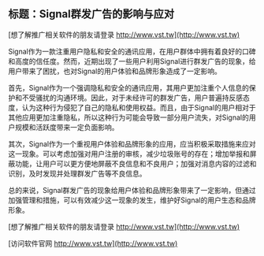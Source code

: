 ## **标题：Signal群发广告的影响与应对**

[想了解推广相关软件的朋友请登录 http://www.vst.tw](http://www.vst.tw)

Signal作为一款注重用户隐私和安全的通讯应用，在用户群体中拥有着良好的口碑和高度的信任度。然而，近期出现了一些用户利用Signal进行群发广告的现象，给用户带来了困扰，也对Signal的用户体验和品牌形象造成了一定影响。

首先，Signal作为一个强调隐私和安全的通讯应用，其用户更加注重个人信息的保护和不受骚扰的沟通环境。因此，对于未经许可的群发广告，用户普遍持反感态度，认为这种行为侵犯了自己的隐私和使用权益。而且，由于Signal的用户相对于其他应用更加注重隐私，所以这种行为可能会导致一部分用户流失，对Signal的用户规模和活跃度带来一定负面影响。

其次，Signal作为一个重视用户体验和品牌形象的应用，应当积极采取措施来应对这一现象。可以考虑加强对用户注册的审核，减少垃圾账号的存在；增加举报和屏蔽功能，让用户可以更方便地屏蔽不良信息和不良用户；加强对消息内容的过滤和识别，及时发现并处理群发广告等不良信息。

总的来说，Signal群发广告的现象给用户体验和品牌形象带来了一定影响，但通过加强管理和措施，可以有效减少这一现象的发生，维护好Signal的用户生态和品牌形象。

[想了解推广相关软件的朋友请登录 http://www.vst.tw](http://www.vst.tw)


[访问软件官网 http://www.vst.tw](http://www.vst.tw)

